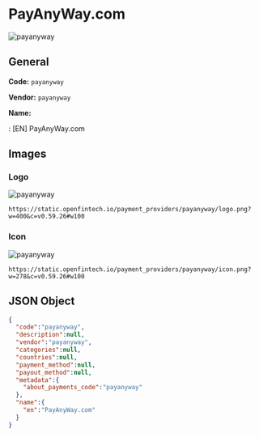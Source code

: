 
# PayAnyWay.com 
![payanyway](https://static.openfintech.io/payment_providers/payanyway/logo.png?w=400&c=v0.59.26#w100)  

## General 
 
**Code:** `payanyway` 
 
**Vendor:** `payanyway` 
 
**Name:** 
 
:	[EN] PayAnyWay.com 
 

## Images 

### Logo 
 
![payanyway](https://static.openfintech.io/payment_providers/payanyway/logo.png?w=400&c=v0.59.26#w100)  

```
https://static.openfintech.io/payment_providers/payanyway/logo.png?w=400&c=v0.59.26#w100
```  

### Icon 
 
![payanyway](https://static.openfintech.io/payment_providers/payanyway/icon.png?w=278&c=v0.59.26#w100)  

```
https://static.openfintech.io/payment_providers/payanyway/icon.png?w=278&c=v0.59.26#w100
```  

## JSON Object 

```json
{
  "code":"payanyway",
  "description":null,
  "vendor":"payanyway",
  "categories":null,
  "countries":null,
  "payment_method":null,
  "payout_method":null,
  "metadata":{
    "about_payments_code":"payanyway"
  },
  "name":{
    "en":"PayAnyWay.com"
  }
}
```  
